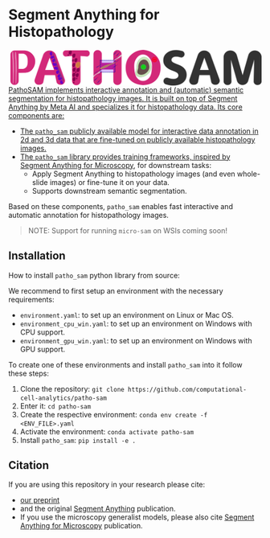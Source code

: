# Segment Anything for Histopathology

<a href="https://github.com/computational-cell-analytics/patho-sam"><img src="docs/logos/logo.png" width="500" align="right">

PathoSAM implements interactive annotation and (automatic) semantic segmentation for histopathology images. It is built on top of Segment Anything by Meta AI and specializes it for histopathology data. Its core components are:
- The `patho_sam` publicly available model for interactive data annotation in 2d and 3d data that are fine-tuned on publicly available histopathology images.
- The `patho_sam` library provides training frameworks, inspired by [Segment Anything for Microscopy](https://computational-cell-analytics.github.io/micro-sam/micro_sam.html), for downstream tasks:
    - Apply Segment Anything to histopathology images (and even whole-slide images) or fine-tune it on your data.
    - Supports downstream semantic segmentation.

Based on these components, `patho_sam` enables fast interactive and automatic annotation for histopathology images.

> NOTE: Support for running `micro-sam` on WSIs coming soon!

## Installation

How to install `patho_sam` python library from source:

We recommend to first setup an environment with the necessary requirements:

- `environment.yaml`: to set up an environment on Linux or Mac OS.
- `environment_cpu_win.yaml`: to set up an environment on Windows with CPU support.
- `environment_gpu_win.yaml`: to set up an environment on Windows with GPU support.

To create one of these environments and install `patho_sam` into it follow these steps:

1. Clone the repository: `git clone https://github.com/computational-cell-analytics/patho-sam`
2. Enter it: `cd patho-sam`
3. Create the respective environment: `conda env create -f <ENV_FILE>.yaml`
4. Activate the environment: `conda activate patho-sam`
5. Install `patho_sam`: `pip install -e .`

## Citation

If you are using this repository in your research please cite:
- [our preprint](TODO)
- and the original [Segment Anything](https://arxiv.org/abs/2304.02643) publication.
- If you use the microscopy generalist models, please also cite [Segment Anything for Microscopy](https://doi.org/10.1101/2023.08.21.554208) publication.
